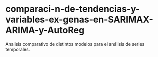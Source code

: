 # comparaci-n-de-tendencias-y-variables-ex-genas-en-SARIMAX-ARIMA-y-AutoReg
Analisis comparativo de distintos modelos para el análisis de series temporales.
